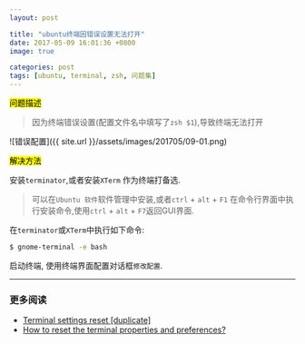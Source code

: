 ```yaml
---
layout: post

title: "ubuntu终端因错误设置无法打开"
date: 2017-05-09 16:01:36 +0800
image: true

categories: post
tags: [ubuntu, terminal, zsh, 问题集]
---
```


<mark>问题描述</mark>

>因为终端错误设置(配置文件名中填写了`zsh $1`),导致终端无法打开

![错误配置]({{ site.url }}/assets/images/201705/09-01.png)

<mark>解决方法</mark>

安装`terminator`,或者安装`XTerm` 作为终端打备选.

>可以在`Ubuntu 软件`软件管理中安装,或者`ctrl` + `alt` + `F1` 在命令行界面中执行安装命令,使用`ctrl` + `alt` + `F7`返回GUI界面.

在`terminator`或`XTerm`中执行如下命令:

```bash
$ gnome-terminal -e bash
```
启动终端, 使用终端界面配置对话框`修改配置`.

---
### 更多阅读
- [Terminal settings reset [duplicate]](https://askubuntu.com/questions/837796/terminal-settings-reset)
- [How to reset the terminal properties and preferences?](https://askubuntu.com/questions/14487/how-to-reset-the-terminal-properties-and-preferences)
